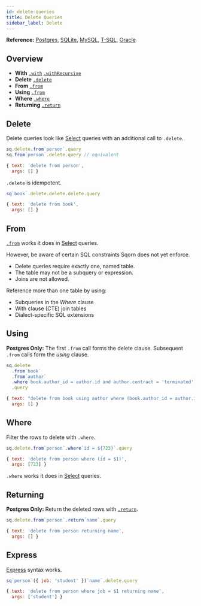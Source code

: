 ```yaml
---
id: delete-queries
title: Delete Queries
sidebar_label: Delete
---
```


**Reference:** [Postgres](https://www.postgresql.org/docs/current/sql-delete.html), [SQLite](https://www.sqlite.org/lang_delete.html), 
[MySQL](https://dev.mysql.com/doc/refman/en/delete.html), [T-SQL](https://docs.microsoft.com/en-us/sql/t-sql/statements/delete-transact-sql), [Oracle](https://docs.oracle.com/database/121/SQLRF/statements_8005.htm)

## Overview

* **With** [`.with`](select-queries#with) [`.withRecursive`](select-queries#recursive-ctes)
* **Delete** [`.delete`](#delete)
* **From** [`.from`](#from-1)
* **Using** [`.from`](#using-1)
* **Where** [`.where`](#where-1)
* **Returning** [`.return`](#returning)

## Delete

Delete queries look like [Select](select-queries) queries with an additional call to `.delete`.

```js
sq.delete.from`person`.query
sq.from`person`.delete.query // equivalent

{ text: 'delete from person',
  args: [] }
```

`.delete` is idempotent.

```js
sq`book`.delete.delete.delete.query

{ text: 'delete from book',
  args: [] }
```

## From

[`.from`](#from) works it does in [Select](select-queries) queries.

However, be aware of certain SQL constraints Sqorn does not yet enforce.

* Delete queries require exactly one, named table.
* The table may not be a subquery or expression.
* Joins are not allowed.

Reference more than one table by using:

* Subqueries in the *Where* clause
* With clause (CTE) join tables
* Dialect-specific SQL extensions

## Using

**Postgres Only:** The first `.from` call forms the delete clause. Subsequent `.from` calls form the *using* clause.

```js
sq.delete
  .from`book`
  .from`author`
  .where`book.author_id = author.id and author.contract = 'terminated'`
  .query

{ text: "delete from book using author where (book.author_id = author.id and author.contract = 'terminated')",
  args: [] }
```

## Where

Filter the rows to delete with `.where`.

```js
sq.delete.from`person`.where`id = ${723}`.query

{ text: 'delete from person where (id = $1)',
  args: [723] }
```

`.where` works it does in [Select](select-queries) queries.

## Returning

**Postgres Only:** Return the deleted rows with [`.return`](select-queries#select).

```js
sq.delete.from`person`.return`name`.query

{ text: 'delete from person returning name',
  args: [] }
```

## Express

[Express](select-queries#express) syntax works.

```js
sq`person`({ job: 'student' })`name`.delete.query

{ text: 'delete from person where job = $1 returning name',
  args: ['student'] }
```